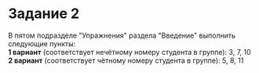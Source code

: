 # Задание 2
В пятом подразделе "Упражнения" раздела "Введение" выполнить следующие пункты:  
**1 вариант** (соответствует нечётному номеру студента в группе): 3, 7, 10  
**2 вариант** (соответствует чётному номеру студента в группе): 5, 8, 11
